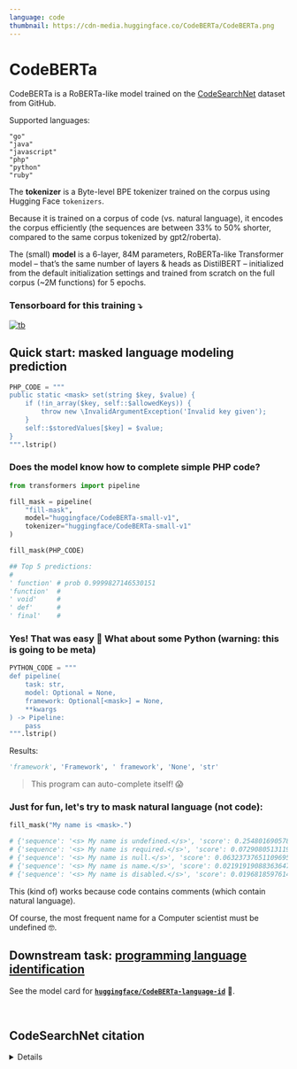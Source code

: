 ```yaml
---
language: code
thumbnail: https://cdn-media.huggingface.co/CodeBERTa/CodeBERTa.png
---
```


# CodeBERTa

CodeBERTa is a RoBERTa-like model trained on the [CodeSearchNet](https://github.blog/2019-09-26-introducing-the-codesearchnet-challenge/) dataset from GitHub.

Supported languages:

```shell
"go"
"java"
"javascript"
"php"
"python"
"ruby"
```

The **tokenizer** is a Byte-level BPE tokenizer trained on the corpus using Hugging Face `tokenizers`.

Because it is trained on a corpus of code (vs. natural language), it encodes the corpus efficiently (the sequences are between 33% to 50% shorter, compared to the same corpus tokenized by gpt2/roberta).

The (small) **model** is a 6-layer, 84M parameters, RoBERTa-like Transformer model – that’s the same number of layers & heads as DistilBERT – initialized from the default initialization settings and trained from scratch on the full corpus (~2M functions) for 5 epochs.

### Tensorboard for this training ⤵️

[![tb](https://cdn-media.huggingface.co/CodeBERTa/tensorboard.png)](https://tensorboard.dev/experiment/irRI7jXGQlqmlxXS0I07ew/#scalars)

## Quick start: masked language modeling prediction

```python
PHP_CODE = """
public static <mask> set(string $key, $value) {
	if (!in_array($key, self::$allowedKeys)) {
		throw new \InvalidArgumentException('Invalid key given');
	}
	self::$storedValues[$key] = $value;
}
""".lstrip()
```

### Does the model know how to complete simple PHP code?

```python
from transformers import pipeline

fill_mask = pipeline(
    "fill-mask",
    model="huggingface/CodeBERTa-small-v1",
    tokenizer="huggingface/CodeBERTa-small-v1"
)

fill_mask(PHP_CODE)

## Top 5 predictions:
# 
' function' # prob 0.9999827146530151
'function'  # 
' void'     # 
' def'      # 
' final'    # 
```

### Yes! That was easy 🎉 What about some Python (warning: this is going to be meta)

```python
PYTHON_CODE = """
def pipeline(
    task: str,
    model: Optional = None,
    framework: Optional[<mask>] = None,
    **kwargs
) -> Pipeline:
	pass
""".lstrip()
```

Results:
```python
'framework', 'Framework', ' framework', 'None', 'str'
```

> This program can auto-complete itself! 😱

### Just for fun, let's try to mask natural language (not code):

```python
fill_mask("My name is <mask>.")

# {'sequence': '<s> My name is undefined.</s>', 'score': 0.2548016905784607, 'token': 3353}
# {'sequence': '<s> My name is required.</s>', 'score': 0.07290805131196976, 'token': 2371}
# {'sequence': '<s> My name is null.</s>', 'score': 0.06323737651109695, 'token': 469}
# {'sequence': '<s> My name is name.</s>', 'score': 0.021919190883636475, 'token': 652}
# {'sequence': '<s> My name is disabled.</s>', 'score': 0.019681859761476517, 'token': 7434}
```

This (kind of) works because code contains comments (which contain natural language).

Of course, the most frequent name for a Computer scientist must be undefined 🤓.


## Downstream task: [programming language identification](https://huggingface.co/huggingface/CodeBERTa-language-id)

See the model card for **[`huggingface/CodeBERTa-language-id`](https://huggingface.co/huggingface/CodeBERTa-language-id)** 🤯.

<br>

## CodeSearchNet citation

<details>

```bibtex
@article{husain_codesearchnet_2019,
	title = {{CodeSearchNet} {Challenge}: {Evaluating} the {State} of {Semantic} {Code} {Search}},
	shorttitle = {{CodeSearchNet} {Challenge}},
	url = {http://arxiv.org/abs/1909.09436},
	urldate = {2020-03-12},
	journal = {arXiv:1909.09436 [cs, stat]},
	author = {Husain, Hamel and Wu, Ho-Hsiang and Gazit, Tiferet and Allamanis, Miltiadis and Brockschmidt, Marc},
	month = sep,
	year = {2019},
	note = {arXiv: 1909.09436},
}
```

</details>
